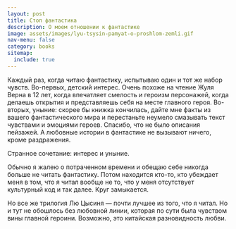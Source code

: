 ```yaml
---
layout: post
title: Стоп фантастика
description: О моем отношении к фантастике
image: assets/images/lyu-tsysin-pamyat-o-proshlom-zemli.gif
nav-menu: false
category: books
sitemap:
  include: true
---
```


Каждый раз, когда читаю фантастику, испытываю один и тот же набор чувств. Во-первых, детский интерес. Очень похоже на чтение Жуля Верна в 12 лет, когда впечатляет смелость и героизм персонажей, когда делаешь открытия и представляешь себя на месте главного героя. Во-вторых, уныние: скорее бы книжка кончилась, дайте мне факты из вашего фантастического мира и перестаньте неумело смазывать текст чувствами и эмоциями героев. Спасибо, что не было описания пейзажей. А любовные истории в фантастике не вызывают ничего, кроме раздражения.

Странное сочетание: интерес и уныние.

Обычно я жалею о потраченном времени и обещаю себе никогда больше не читать фантастику. Потом находится кто-то, кто убеждает меня в том, что я читал вообще не то, что у меня отсутствует культурный код и так далее. Круг замыкается.

Но все же трилогия Лю Цысиня — почти лучшее из того, что я читал. Но и тут не обошлось без любовной линии, которая по сути была чувством вины главной героини. Возможно, это китайская разновидность любви.

